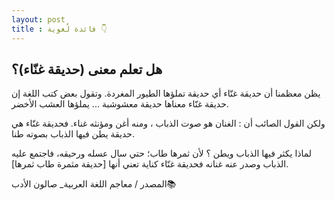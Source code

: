 ```yaml
---
layout: post 
title : فائدة لُغوية 👇 
---
```


## هل تعلم معنى (حديقة غنّاء)؟

يظن معظمنا أن حديقة غنّاء أي حديقة تملؤها الطيور المغردة.
وتقول بعض كتب اللغة إن حديقة غنّاء معناها حديقة معشوشبة ... يملؤها العشب الأخضر.

ولكن القول الصائب أن :
الغنان هو صوت الذباب ، ومنه أغن ومؤنثه غناء.
فحديقة غنّاء هي حديقة يطن فيها الذباب بصوته طنا.

لماذا يكثر فيها الذباب ويطن ؟
لأن ثمرها طاب؛ حتي سال عسله ورحيقه، فاجتمع عليه الذباب وصدر عنه غنانه
فحديقة غنّاء كناية تعني أنها [حديقة مثمرة طاب ثمرها].

المصدر / معاجم اللغة العربية_ صالون الأدب📚

